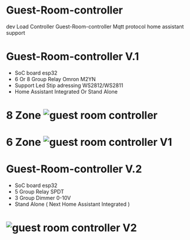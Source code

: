 # Guest-Room-controller
dev Load Controller Guest-Room-controller Mqtt protocol home assistant support

# Guest-Room-controller V.1
- SoC board esp32
- 6 Or 8 Group Relay Omron M2YN
- Support Led Stip adressing WS2812/WS2811
- Home Assistant Integrated Or Stand Alone
# 8 Zone ![guest room controller](https://user-images.githubusercontent.com/50385294/153718063-3b482c4a-88b0-4614-8510-24b048983696.png)
# 6 Zone ![guest room controller V1](https://user-images.githubusercontent.com/50385294/153718121-9c601589-3c56-4c47-939d-3a5a64c1420c.png)

# Guest-Room-controller V.2
- SoC board esp32
- 5 Group Relay SPDT 
- 3 Group Dimmer 0-10V
-  Stand Alone ( Next Home Assistant Integrated )
# ![guest room controller V2](https://user-images.githubusercontent.com/50385294/153718049-4bd2cfe7-a269-4939-b1dd-d3a7d31dfc6e.png)


